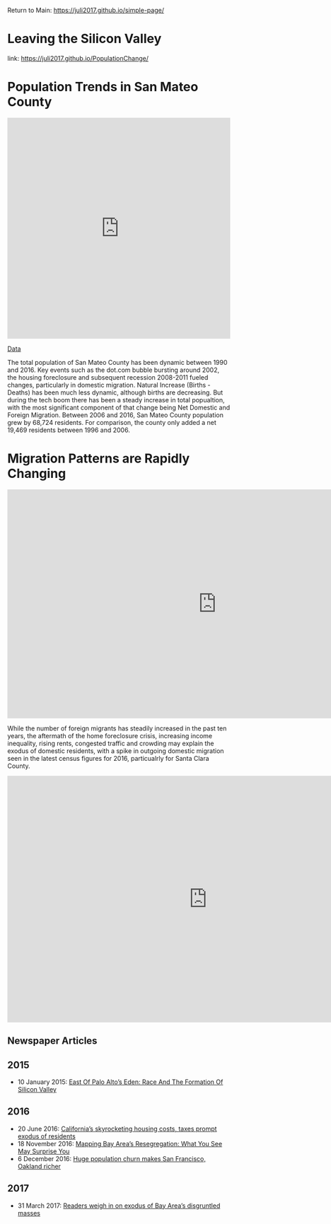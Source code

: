 Return to Main: https://juli2017.github.io/simple-page/  
# Leaving the Silicon Valley
link: https://juli2017.github.io/PopulationChange/  

# Population Trends in San Mateo County  

<iframe width="100%" height="500" seamless frameborder="0" scrolling="no" src="https://docs.google.com/spreadsheets/d/1vNBjvJPA_nMhLP7r3NqaaOjXZZgm3yE9ZHiX1PK4Vk8/pubchart?oid=1742147456&format=interactive"></iframe>  

<a href="https://docs.google.com/spreadsheets/d/1vNBjvJPA_nMhLP7r3NqaaOjXZZgm3yE9ZHiX1PK4Vk8/edit#gid=0">Data</a>

The total population of San Mateo County has been dynamic between 1990 and 2016.  Key events such as the dot.com bubble bursting around 2002, the housing foreclosure and subsequent recession 2008-2011 fueled changes, particularly in domestic migration.  Natural Increase (Births - Deaths) has been much less dynamic, although births are decreasing.  But during the tech boom there has been a steady increase in total popualtion, with the most significant component of that change being Net Domestic and Foreign Migration.  Between 2006 and 2016, San Mateo County population grew by 68,724 residents.  For comparison, the county only added a net 19,469 residents between 1996 and 2006.
# Migration Patterns are Rapidly Changing

<iframe width="943" height="518" seamless frameborder="0" scrolling="no" src="https://docs.google.com/spreadsheets/d/1sYJnsvG2jXPq2vVNgryU9MAoWyyn9WQX8YwKTJH5q2Q/pubchart?oid=1428768914&amp;format=interactive"></iframe>  

While the number of foreign migrants has steadily increased in the past ten years, the aftermath of the home foreclosure crisis, increasing income inequality, rising rents, congested traffic and crowding may explain the exodus of domestic residents, with a spike in outgoing domestic migration seen in the latest census figures for 2016, particualrly for Santa Clara County.

<iframe width="902" height="558" seamless frameborder="0" scrolling="no" src="https://docs.google.com/spreadsheets/d/1sYJnsvG2jXPq2vVNgryU9MAoWyyn9WQX8YwKTJH5q2Q/pubchart?oid=1536439225&amp;format=interactive"></iframe>  



## Newspaper Articles
## 2015
* 10 January 2015: <a href="https://techcrunch.com/2015/01/10/east-of-palo-altos-eden/">East Of Palo Alto’s Eden: Race And The Formation Of Silicon Valley</a>

## 2016
* 20 June 2016: <a href="http://www.mercurynews.com/2016/06/20/californias-skyrocketing-housing-costs-taxes-prompt-exodus-of-residents/">California’s skyrocketing housing costs, taxes prompt exodus of residents </a>
* 18 November 2016: <a href="https://ww2.kqed.org/news/2016/11/18/mapping-bay-areas-resegregation-what-you-see-may-surprise-you//">Mapping Bay Area’s Resegregation: What You See May Surprise You</a>
* 6 December 2016: <a href="http://sf.curbed.com/2016/12/6/13812222/san-francisco-oakland-losing-population">Huge population churn makes San Francisco, Oakland richer</a>

## 2017
* 31 March 2017: <a href="http://www.mercurynews.com/2017/03/31/readers-weigh-in-on-exodus-of-bay-areas-disgruntled-masses/">Readers weigh in on exodus of Bay Area’s disgruntled masses</a>


